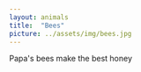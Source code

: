 ```yaml
---
layout: animals
title:  "Bees"
picture: ../assets/img/bees.jpg
---
```


Papa's bees make the best honey
